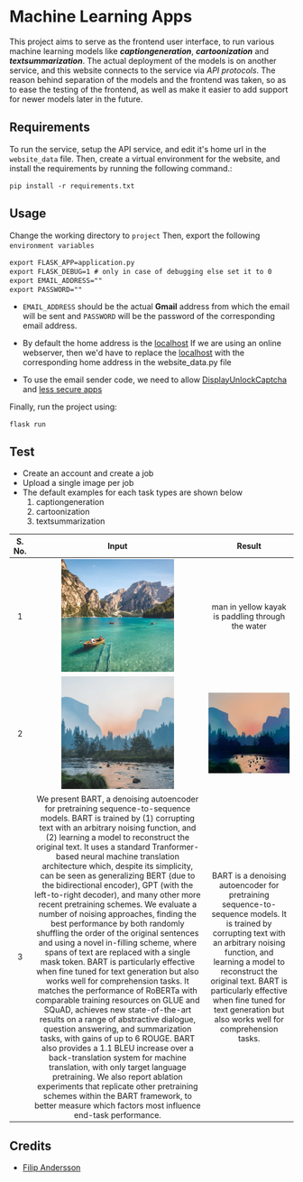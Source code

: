 # Machine Learning Apps

This project aims to serve as the frontend user interface, to run various machine learning models like ***captiongeneration***, ***cartoonization*** and ***textsummarization***.
The actual deployment of the models is on another service, and this website connects to the service via *API protocols*.
The reason behind separation of the models and the frontend was taken, so as to ease the testing of the frontend, as well as make it easier to add support for newer models later in the future. 

## Requirements

To run the service, setup the API service, and edit it's home url in the `website_data` file.
Then, create a virtual environment for the website, and install the requirements by running the following command.:

```setup
pip install -r requirements.txt
```

## Usage

Change the working directory to `project`
Then, export the following `environment variables`
```usage
export FLASK_APP=application.py
export FLASK_DEBUG=1 # only in case of debugging else set it to 0
export EMAIL_ADDRESS=""
export PASSWORD=""
```
* `EMAIL_ADDRESS` should be the actual **Gmail** address from which the email will be sent and `PASSWORD` will be the password of the corresponding email address.

* By default the home address is the [localhost](http://127.0.0.1:5000/) If we are using an online webserver, then we'd have to replace the [localhost](http://127.0.0.1:5000/)  with the corresponding home address in the website_data.py file

* To use the email sender code, we need to allow [DisplayUnlockCaptcha](https://accounts.google.com/DisplayUnlockCaptcha) and [less secure apps](https://myaccount.google.com/lesssecureapps)

Finally, run the project using:
```
flask run
```
## Test

- Create an account and create a job
- Upload a single image per job
- The default examples for each task types are shown below
    1. captiongeneration
    2. cartoonization
    3. textsummarization

|<center> S. No. <center>| <center>Input</center> | <center>Result</center>|
|:-------:|----------|----------------------------------------------|
|1|<center><img src="project/users/default/jobs/1/input/boat.png" alt="input_image" height="200" width="200"/></center> | <center>man in yellow kayak is paddling through the water</center>|
|2|<center><img src="project/users/default/jobs/2/input/river.png" alt="input_image" height="200" width="200"/></center> | <center><img src="project/users/default/jobs/2/output/result_river.png" alt="cartoonized_image" width="200" /></center>|
|3|<center>We present BART, a denoising autoencoder for pretraining sequence-to-sequence models. BART is trained by (1) corrupting text with an arbitrary noising function, and (2) learning a model to reconstruct the original text. It uses a standard Tranformer-based neural machine translation architecture which, despite its simplicity, can be seen as generalizing BERT (due to the bidirectional encoder), GPT (with the left-to-right decoder), and many other more recent pretraining schemes. We evaluate a number of noising approaches, finding the best performance by both randomly shuffling the order of the original sentences and using a novel in-filling scheme, where spans of text are replaced with a single mask token. BART is particularly effective when fine tuned for text generation but also works well for comprehension tasks. It matches the performance of RoBERTa with comparable training resources on GLUE and SQuAD, achieves new state-of-the-art results on a range of abstractive dialogue, question answering, and summarization tasks, with gains of up to 6 ROUGE. BART also provides a 1.1 BLEU increase over a back-translation system for machine translation, with only target language pretraining. We also report ablation experiments that replicate other pretraining schemes within the BART framework, to better measure which factors most influence end-task performance.</center> |<center> BART is a denoising autoencoder for pretraining sequence-to-sequence models. It is trained by corrupting text with an arbitrary noising function, and learning a model to reconstruct the original text. BART is particularly effective when fine tuned for text generation but also works well for comprehension tasks.</center>|

## Credits
- [Filip Andersson](https://github.com/FilipAndersson245)